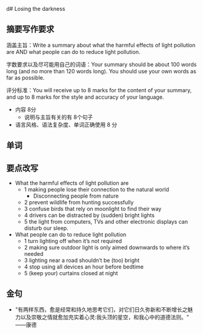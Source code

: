 d# Losing the darkness

## 摘要写作要求
涵盖主旨：Write a summary about what the harmful effects of light pollution are AND what people can 
do to reduce light pollution.

字数要求以及尽可能用自己的词语：Your summary should be about 100 words long (and no more than 120 words long). You 
should use your own words as far as possible.

评分标准：You will receive up to 8 marks for the content of your summary, and up to 8 marks for the style and 
accuracy of your language.
- 内容 8分 
  - 说明与主旨有关的有 8个句子 
- 语言风格、语法复杂度、单词正确使用 8 分
  
## 单词

## 要点改写
- What the harmful effects of light pollution are 
  - 1 making people lose their connection to the natural world
    - Disconnecting people from nature
  - 2 prevent wildlife from hunting successfully 
  - 3 confuse birds that rely on moonlight to find their way 
  - 4 drivers can be distracted by (sudden) bright lights 
  - 5 the light from computers, TVs and other electronic displays can disturb our sleep.
- What people can do to reduce light pollution 
  - 1 turn lighting off when it’s not required 
  - 2 making sure outdoor light is only aimed downwards to where it’s needed 
  - 3 lighting near a road shouldn’t be (too) bright 
  - 4 stop using all devices an hour before bedtime 
  - 5 (keep your) curtains closed at night
    
## 金句
- "有两样东西，愈是经常和持久地思考它们，对它们日久弥新和不断增长之魅力以及崇敬之情就愈加充实着心灵:我头顶的星空，和我心中的道德法则。" ——康德
